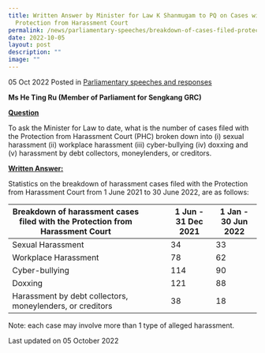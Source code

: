 ```yaml
---
title: Written Answer by Minister for Law K Shanmugam to PQ on Cases with
  Protection from Harassment Court
permalink: /news/parliamentary-speeches/breakdown-of-cases-filed-protection-from-harassment-court/
date: 2022-10-05
layout: post
description: ""
image: ""
---
```

05 Oct 2022 Posted in [Parliamentary speeches and responses](/news/parliamentary-speeches)

**Ms He Ting Ru (Member of Parliament for Sengkang GRC)**

**<b><u>Question</u></b>**

To ask the Minister for Law to date, what is the number of cases filed with the Protection from Harassment Court (PHC) broken down into (i) sexual harassment (ii) workplace harassment (iii) cyber-bullying (iv) doxxing and (v) harassment by debt collectors, moneylenders, or creditors.

**<b><u>Written Answer:</u></b>** 

Statistics on the breakdown of harassment cases filed with the Protection from Harassment Court from 1 June 2021 to 30 June 2022, are as follows:

|Breakdown of harassment cases filed with the Protection from Harassment Court||||1 Jun - 31 Dec 2021|1 Jan - 30 Jun 2022|
|----------------|-------------------------------|-----------------------------|-------------------------------|-----------------------------|-------------------------------|
|Sexual Harassment||||34|33|
Workplace Harassment||||78|62|
|Cyber-bullying||||114|90|
|Doxxing||||121|88|
|Harassment by debt collectors, moneylenders, or creditors||||38|18|
Note: each case may involve more than 1 type of alleged harassment. 

<p class="right-side-updated">Last updated on 05 October 2022</p>